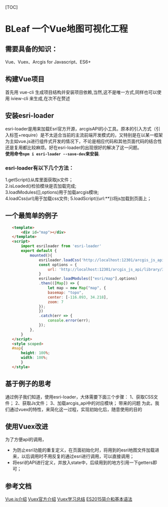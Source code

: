  [TOC] 
# BLeaf 一个Vue地图可视化工程
## 需要具备的知识：
Vue、Vuex、Arcgis for Javascript、ES6+
## 构建Vue项目
首先用 vue-cli 生成项目结构并安装项目依赖,当然,这不是唯一方式,同样也可以使用 iview-cli 来生成,在次不在赘述
## 安装esri-loader
 esri-loader是用来加载Esri官方开源，arcgisAPI的小工具。原本的引入方式（引入标签+require）是不太适合当前的主流前端开发模式的，又特别是在以某一框架为主如vue.js进行组件式开发的情况下，不论是相应代码和其他页面代码的结合性还是复用都比较麻烦。好在esri-loader的出现很好的解决了这一问题。  
 **使用命令`npm i esri-loader --save-dev`来安装**.  
 ### esri-loader有以下几个方法：
 1.getScript()从库里面获取js文件；  
 2.isLoaded()检验模块是否加载完成;  
 3.loadModules([],options)用于加载arcgis模块;  
 4.loadCss(url)用于加载css文件; 
 5.loadScript({url:**})将js加载到页面上；
 ## 一个最简单的例子
 ``` html
    <template>
        <div id="map"></div>
    </template>
    <script>
        import esriloader from 'esri-loader'
        export default {
            mounted(){
                esriloader.loadCss('http://localhost:12301/arcgis_js_api/library/3.28/3.28/esri/css/esri.css');
                const options = {
                    url: 'http://localhost:12301/arcgis_js_api/library/3.28/3.28/init.js'
                }
                esriloader.loadModules(["esri/map"],options)
                .then(([Map]) => {
                    let map = new Map("map", {
                    basemap: "topo", 
                    center: [-116.093, 34.218],
                    zoom: 7
                });
                })
                .catch(err => {
                    console.error(err);
                });
            },
        }
    </script>
    <style scoped>
    #map{
        height: 100%;
        width: 100%;
        }
    </style>
 ```
 ## 基于例子的思考
 通过例子我们知道，使用esri-loader，大体需要下面三个步骤：
 1、获取CSS文件；
 2、获取Js文件；
 3、加载arcgis_api中的对应模块；
 带来的问题
 为此，我们通过vuex的特性，来简化这一过程，实现初始化后，随意使用的目的
 ## 使用Vuex改进
 为了方便api的调用，
 * 为防止esri功能的重复定义，在页面初始化时，将用到的esri地图文件加载进来，以后调用时不用反复的通过esri进行调用，可以直接调用；
 * 将esri的API进行定义，并放入state中，后续用到的地方引用一下getters即可；

 ## 参考文档
 [Vue.js介绍](https://cn.vuejs.org/v2/guide/index.html)
 [Vuex官方介绍](https://vuex.vuejs.org/zh/)
 [Vuex学习总结](https://www.cnblogs.com/libin-1/p/6518902.html)
 [ES2015简介和基本语法](https://www.jianshu.com/p/220a54f7adce)